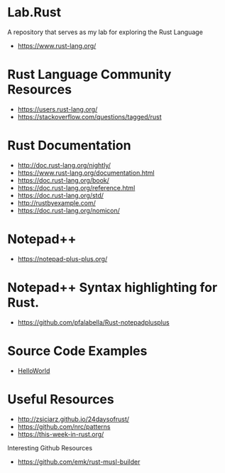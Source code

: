 # Lab.Rust
A repository that serves as my lab for exploring the Rust Language
* https://www.rust-lang.org/

# Rust Language Community Resources
* https://users.rust-lang.org/
* https://stackoverflow.com/questions/tagged/rust

# Rust Documentation
* http://doc.rust-lang.org/nightly/
* https://www.rust-lang.org/documentation.html
* https://doc.rust-lang.org/book/
* https://doc.rust-lang.org/reference.html
* https://doc.rust-lang.org/std/
* http://rustbyexample.com/ 
* https://doc.rust-lang.org/nomicon/ 

# Notepad++ 
* https://notepad-plus-plus.org/

# Notepad++ Syntax highlighting for Rust.
* https://github.com/pfalabella/Rust-notepadplusplus

# Source Code Examples
* [HelloWorld](https://github.com/intltechventures/Lab.Rust/tree/master/labs/HelloWorld/src)

# Useful Resources
* http://zsiciarz.github.io/24daysofrust/
* https://github.com/nrc/patterns
* https://this-week-in-rust.org/

Interesting Github Resources
* https://github.com/emk/rust-musl-builder  
